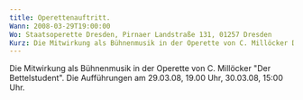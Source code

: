 ```yaml
---
title: Operettenauftritt.
Wann: 2008-03-29T19:00:00
Wo: Staatsoperette Dresden, Pirnaer Landstraße 131, 01257 Dresden
Kurz: Die Mitwirkung als Bühnenmusik in der Operette von C. Millöcker Der Bettelstudent. -  Die Aufführungen am 29.03.08, 19.00 Uhr, 30.03.08, 15:00 Uhr.
---
```


Die Mitwirkung als Bühnenmusik in der Operette von C. Millöcker "Der Bettelstudent".
 Die Aufführungen am 29.03.08, 19.00 Uhr, 30.03.08, 15:00 Uhr.